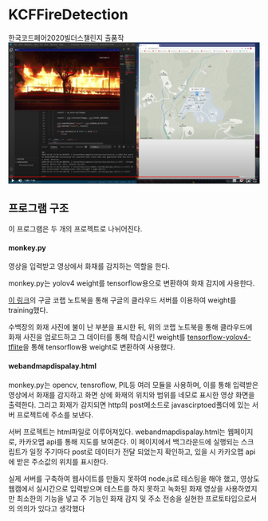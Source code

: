 # KCFFireDetection
한국코드페어2020빌더스챌린지 출품작
![image](teslastock.png)

프로그램 구조
--------------
이 프로그램은 두 개의 프로젝트로 나뉘어진다.

#### monkey.py
영상을 입력받고 영상에서 화재를 감지하는 역할을 한다.

monkey.py는 yolov4 weight를 tensorflow용으로 변환하여 화재 감지에 사용한다.

[이 링크](https://colab.research.google.com/drive/16XM8A53CNXX7NQi4yP4tBw6Modzgnf3m?usp=sharing)의 구글 코랩 노트북을 통해 구글의 클라우드 서버를 이용하여 weight를 training했다.

수백장의 화재 사진에 불이 난 부분을 표시한 뒤, 위의 코랩 노트북을 통해 클라우드에 화재 사진을 업로드하고 그 데이터를 통해 학습시킨 weight를 [tensorflow-yolov4-tflite](https://github.com/hunglc007/tensorflow-yolov4-tflite)을 통해 tensorflow용 weight로 변환하여 사용했다.

#### webandmapdispalay.html
monkey.py는 opencv, tensroflow, PIL등 여러 모듈을 사용하며, 이를 통해 입력받은 영상에서 화재를 감지하고 화면 상에 화재의 위치와 범위를 네모로 표시한 영상 화면을 출력한다. 그리고 화재가 감지되면 http의 post메소드로 javascirptoed폴더에 있는 서버 프로젝트에 주소를 보낸다.

서버 프로젝트는 html파일로 이루어져있다. webandmapdispalay.html는 웹페이지로, 카카오맵 api를 통해 지도를 보여준다. 이 페이지에서 백그라운드에 실행되는 스크립트가 일정 주기마다 post로 데이터가 전달 되었는지 확인하고, 있을 시 카카오맵 api에 받은 주소값의 위치를 표시한다.

실제 서버를 구축하여 웹사이트를 만들지 못하여 node.js로 테스팅을 해야 했고, 영상도 웹캠에서 실시간으로 입력받으며 테스트를 하지 못하고 녹화된 화재 영상을 사용하였지만 최소한의 기능을 넣고 주 기능인 화재 감지 및 주소 전송을 실현한 프로토타입으로서의 의의가 있다고 생각했다
